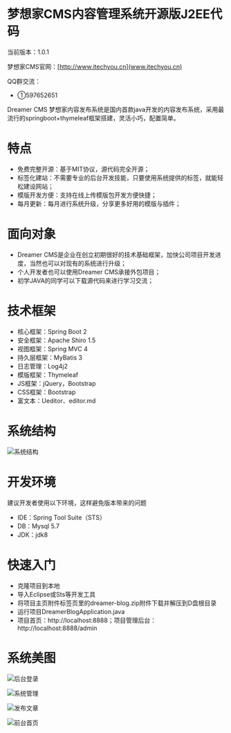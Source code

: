 # 梦想家CMS内容管理系统开源版J2EE代码

当前版本：1.0.1

梦想家CMS官网：[http://www.itechyou.cn](www.itechyou.cn)

QQ群交流：
- ①597652651

Dreamer CMS 梦想家内容发布系统是国内首款java开发的内容发布系统，采用最流行的springboot+thymeleaf框架搭建，灵活小巧，配置简单。

# 特点
* 免费完整开源：基于MIT协议，源代码完全开源；
* 标签化建站：不需要专业的后台开发技能，只要使用系统提供的标签，就能轻松建设网站；
* 模版开发方便：支持在线上传模版包开发方便快捷；
* 每月更新：每月进行系统升级，分享更多好用的模版与插件；

# 面向对象
* Dreamer CMS是企业在创立初期很好的技术基础框架，加快公司项目开发进度，当然也可以对现有的系统进行升级；
* 个人开发者也可以使用Dreamer CMS承接外包项目；
* 初学JAVA的同学可以下载源代码来进行学习交流；

# 技术框架
* 核心框架：Spring Boot 2
* 安全框架：Apache Shiro 1.5
* 视图框架：Spring MVC 4
* 持久层框架：MyBatis 3
* 日志管理：Log4j2
* 模版框架：Thymeleaf
* JS框架：jQuery，Bootstrap
* CSS框架：Bootstrap
* 富文本：Ueditor、editor.md

# 系统结构
![系统结构](http://itechyou.cn/uploads/allimg/180930/1-1P9301149510-L.jpg "系统结构")

# 开发环境
建议开发者使用以下环境，这样避免版本带来的问题
* IDE：Spring Tool Suite（STS）
* DB：Mysql 5.7
* JDK：jdk8

# 快速入门
* 克隆项目到本地
* 导入Eclipse或Sts等开发工具
* 将项目主页附件标签页里的dreamer-blog.zip附件下载并解压到D盘根目录
* 运行项目DreamerBlogApplication.java
* 项目首页：http://localhost:8888；项目管理后台：http://localhost:8888/admin

# 系统美图
![后台登录](http://itechyou.cn/uploads/allimg/180930/1-1P9301135560-L.png)

![系统管理](http://itechyou.cn/uploads/allimg/180930/1-1P9301136210-L.png)

![发布文章](http://itechyou.cn/uploads/allimg/180930/1-1P9301136400-L.png)

![前台首页](http://itechyou.cn/uploads/allimg/180930/1-1P930113A10-L.png)